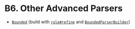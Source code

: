 # B6. Other Advanced Parsers

- [`Bounded`] (build with [`rule#refine`] and [`BoundedParserBuilder`])

<!-- TODO: ensure that all built-in parsers have indeed been documented -->

[`Bounded`]: https://javadoc.io/doc/com.norswap/autumn/latest/norswap/autumn/parsers/Bounded.html
[`rule#refine`]: https://javadoc.io/doc/com.norswap/autumn/latest/norswap/autumn/Grammar.rule.html#refine-java.lang.Object-
[`BoundedParserBuilder`]: https://javadoc.io/doc/com.norswap/autumn/latest/norswap/autumn/parsers/Grammar.BoundedParserBuilder.html